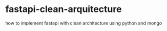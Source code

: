 # fastapi-clean-arquitecture
how to implement fastapi with clean architecture using python and mongo
